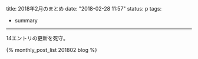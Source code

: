 title: 2018年2月のまとめ
date: "2018-02-28 11:57"
status: p
tags:
- summary
---

14エントリの更新を死守。

{% monthly_post_list 201802 blog %}
